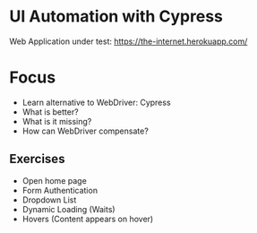 # UI Automation with Cypress
Web Application under test: https://the-internet.herokuapp.com/

# Focus
- Learn alternative to WebDriver: Cypress
- What is better?
- What is it missing?
- How can WebDriver compensate?

## Exercises
- Open home page
- Form Authentication
- Dropdown List
- Dynamic Loading (Waits)
- Hovers (Content appears on hover)